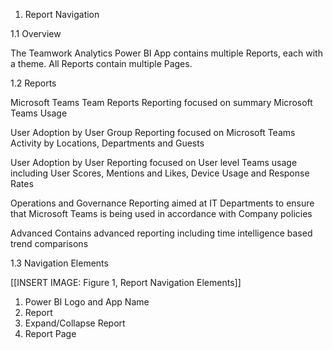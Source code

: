 1. Report Navigation

1.1  Overview

The Teamwork Analytics Power BI App contains multiple Reports, each with a theme. All Reports contain multiple Pages. 

1.2  Reports

Microsoft Teams Team Reports
Reporting focused on summary Microsoft Teams Usage

User Adoption by User Group
Reporting focused on Microsoft Teams Activity by Locations, Departments and Guests

User Adoption by User
Reporting focused on User level Teams usage including User Scores, Mentions and Likes, Device Usage and Response Rates 

Operations and Governance
Reporting aimed at IT Departments to ensure that Microsoft Teams is being used in accordance with Company policies

Advanced
Contains advanced reporting including time intelligence based trend comparisons

1.3  Navigation Elements

[[INSERT IMAGE: Figure 1, Report Navigation Elements]]

1.	Power BI Logo and App Name
2.	Report
3.	Expand/Collapse Report
4.	Report Page
